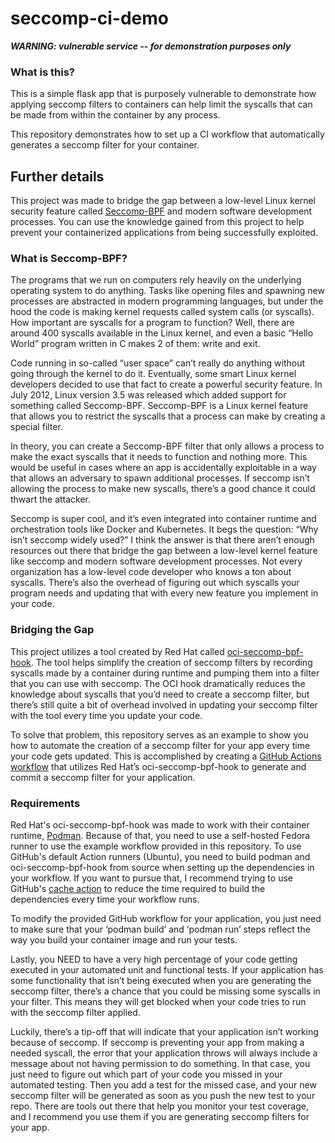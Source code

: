 # seccomp-ci-demo
***WARNING: vulnerable service -- for demonstration purposes only***

### What is this?
This is a simple flask app that is purposely vulnerable to demonstrate how applying seccomp filters to containers can help limit the syscalls that can be made from within the container by any process.

This repository demonstrates how to set up a CI workflow that automatically generates a seccomp filter for your container.

## Further details

This project was made to bridge the gap between a low-level Linux kernel security feature called [Seccomp-BPF](https://www.kernel.org/doc/html/v4.16/userspace-api/seccomp_filter.html) and modern software development processes. You can use the knowledge gained from this project to help prevent your containerized applications from being successfully exploited.

### What is Seccomp-BPF?
The programs that we run on computers rely heavily on the underlying operating system to do anything. Tasks like opening files and spawning new processes are abstracted in modern programming languages, but under the hood the code is making kernel requests called system calls (or syscalls). How important are syscalls for a program to function? Well, there are around 400 syscalls available in the Linux kernel, and even a basic “Hello World” program written in C makes 2 of them: write and exit.

Code running in so-called “user space” can’t really do anything without going through the kernel to do it. Eventually, some smart Linux kernel developers decided to use that fact to create a powerful security feature. In July 2012, Linux version 3.5 was released which added support for something called Seccomp-BPF. Seccomp-BPF is a Linux kernel feature that allows you to restrict the syscalls that a process can make by creating a special filter.

In theory, you can create a Seccomp-BPF filter that only allows a process to make the exact syscalls that it needs to function and nothing more. This would be useful in cases where an app is accidentally exploitable in a way that allows an adversary to spawn additional processes. If seccomp isn’t allowing the process to make new syscalls, there’s a good chance it could thwart the attacker.

Seccomp is super cool, and it’s even integrated into container runtime and orchestration tools like Docker and Kubernetes. It begs the question: “Why isn’t seccomp widely used?” I think the answer is that there aren’t enough resources out there that bridge the gap between a low-level kernel feature like seccomp and modern software development processes. Not every organization has a low-level code developer who knows a ton about syscalls. There’s also the overhead of figuring out which syscalls your program needs and updating that with every new feature you implement in your code.

### Bridging the Gap
This project utilizes a tool created by Red Hat called [oci-seccomp-bpf-hook](https://github.com/containers/oci-seccomp-bpf-hook). The tool helps simplify the creation of seccomp filters by recording syscalls made by a container during runtime and pumping them into a filter that you can use with seccomp. The OCI hook dramatically reduces the knowledge about syscalls that you’d need to create a seccomp filter, but there’s still quite a bit of overhead involved in updating your seccomp filter with the tool every time you update your code.

To solve that problem, this repository serves as an example to show you how to automate the creation of a seccomp filter for your app every time your code gets updated. This is accomplished by creating a [GitHub Actions workflow](https://github.com/lawndoc/seccomp-ci-demo/tree/main/.github/workflows/seccomp.yml) that utilizes Red Hat’s oci-seccomp-bpf-hook to generate and commit a seccomp filter for your application.

### Requirements
Red Hat's oci-seccomp-bpf-hook was made to work with their container runtime, [Podman](https://podman.io/). Because of that, you need to use a self-hosted Fedora runner to use the example workflow provided in this repository. To use GitHub's default Action runners (Ubuntu), you need to build podman and oci-seccomp-bpf-hook from source when setting up the dependencies in your workflow. If you want to pursue that, I recommend trying to use GitHub's [cache action](https://github.com/actions/cache) to reduce the time required to build the dependencies every time your workflow runs.

To modify the provided GitHub workflow for your application, you just need to make sure that your ‘podman build’ and ‘podman run’ steps reflect the way you build your container image and run your tests.

Lastly, you NEED to have a very high percentage of your code getting executed in your automated unit and functional tests. If your application has some functionality that isn’t being executed when you are generating the seccomp filter, there’s a chance that you could be missing some syscalls in your filter. This means they will get blocked when your code tries to run with the seccomp filter applied.

Luckily, there’s a tip-off that will indicate that your application isn’t working because of seccomp. If seccomp is preventing your app from making a needed syscall, the error that your application throws will always include a message about not having permission to do something. In that case, you just need to figure out which part of your code you missed in your automated testing. Then you add a test for the missed case, and your new seccomp filter will be generated as soon as you push the new test to your repo. There are tools out there that help you monitor your test coverage, and I recommend you use them if you are generating seccomp filters for your app.
